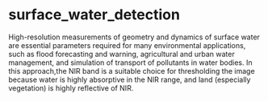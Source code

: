 # surface_water_detection

High-resolution measurements of geometry and dynamics of surface water are essential parameters required for many environmental applications, such as flood forecasting and warning, agricultural and urban water management, and simulation of transport of pollutants in water bodies. In this approach,the NIR band is a suitable choice for thresholding the image because water is highly absorptive in the NIR range, and land (especially vegetation) is highly reflective of NIR.
